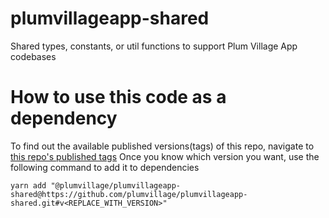 # plumvillageapp-shared
Shared types, constants, or util functions to support Plum Village App codebases

# How to use this code as a dependency
To find out the available published versions(tags) of this repo, navigate to [this repo's published tags](https://github.com/plumvillage/plumvillageapp-shared/tags)
Once you know which version you want, use the following command to add it to dependencies 
```
yarn add "@plumvillage/plumvillageapp-shared@https://github.com/plumvillage/plumvillageapp-shared.git#v<REPLACE_WITH_VERSION>"
```